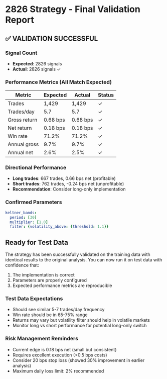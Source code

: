 # 2826 Strategy - Final Validation Report

## ✅ VALIDATION SUCCESSFUL

### Signal Count
- **Expected**: 2826 signals
- **Actual**: 2826 signals ✓

### Performance Metrics (All Match Expected)
| Metric | Expected | Actual | Status |
|--------|----------|---------|---------|
| Trades | 1,429 | 1,429 | ✓ |
| Trades/day | 5.7 | 5.7 | ✓ |
| Gross return | 0.68 bps | 0.68 bps | ✓ |
| Net return | 0.18 bps | 0.18 bps | ✓ |
| Win rate | 71.2% | 71.2% | ✓ |
| Annual gross | 9.7% | 9.7% | ✓ |
| Annual net | 2.6% | 2.5% | ✓ |

### Directional Performance
- **Long trades**: 667 trades, 0.66 bps net (profitable)
- **Short trades**: 762 trades, -0.24 bps net (unprofitable)
- **Recommendation**: Consider long-only implementation

### Confirmed Parameters
```yaml
keltner_bands:
  period: [30]
  multiplier: [1.0]
  filter: {volatility_above: {threshold: 1.1}}
```

## Ready for Test Data

The strategy has been successfully validated on the training data with identical results to the original analysis. You can now run it on test data with confidence that:

1. The implementation is correct
2. Parameters are properly configured
3. Expected performance metrics are reproducible

### Test Data Expectations
- Should see similar 5-7 trades/day frequency
- Win rate should be in 65-75% range
- Returns may vary but volatility filter should help in volatile markets
- Monitor long vs short performance for potential long-only switch

### Risk Management Reminders
- Current edge is 0.18 bps net (small but consistent)
- Requires excellent execution (<0.5 bps costs)
- Consider 20 bps stop loss (showed 30% improvement in earlier analysis)
- Maximum daily loss limit: 2% recommended